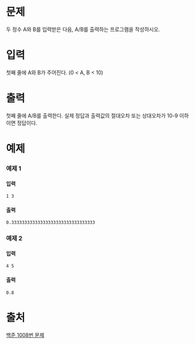 # 문제
두 정수 A와 B를 입력받은 다음, A/B를 출력하는 프로그램을 작성하시오.

# 입력
첫째 줄에 A와 B가 주어진다. (0 < A, B < 10)

# 출력
첫째 줄에 A/B를 출력한다. 실제 정답과 출력값의 절대오차 또는 상대오차가 10-9 이하이면 정답이다.

# 예제
### 예제 1
#### 입력
```
1 3
```
#### 출력
```
0.33333333333333333333333333333333
```
### 예제 2
#### 입력
```
4 5
```
#### 출력
```
0.8
```

# 출처
[백준 1008번 문제](https://www.acmicpc.net/problem/1008)